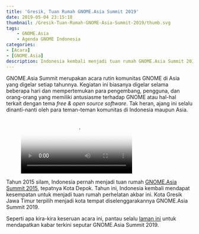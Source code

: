 ```yaml
---
title: 'Gresik, Tuan Rumah GNOME.Asia Summit 2019'
date: 2019-05-04 23:15:18
thumbnail: /Gresik-Tuan-Rumah-GNOME-Asia-Summit-2019/thumb.svg
tags: 
	- GNOME.Asia
	- Agenda GNOME Indonesia
categories: 
- [Acara]
- [GNOME.Asia]
description: Indonesia kembali menjadi tuan rumah GNOME.Asia Summit 2019
---
```

GNOME.Asia Summit merupakan acara rutin komunitas GNOME di Asia yang digelar setiap tahunnya. Kegiatan ini biasanya digelar selama beberapa hari dan mempertemukan para pengembang, pengguna, dan orang-orang yang memiliki antusiasme terhadap GNOME atau hal-hal terkait dengan tema *free & open source software*. Tak heran, ajang ini selalu dinanti-nanti oleh para teman-teman komunitas di Indonesia maupun Asia.
<!--more-->

<figure class="video_container">
  <video controls="true" allowfullscreen="true" poster="path/to/poster_image.png">
    <source src="https://gitlab.gnome.org/raniaamina/gnome.asia-summit-2019/raw/master/poster/coming-soon-motion-with-audio.mp4" type="video/mp4">
  </video>
</figure>

Tahun 2015 silam, Indonesia pernah menjadi tuan rumah [GNOME.Asia Summit 2015](http://2015.gnome.asia/), tepatnya Kota Depok. Tahun ini, Indonesia kembali mendapat kesempatan untuk menjadi tuan rumah perhelatan akbar ini. Kota Gresik Jawa Timur terpilih menjadi kota tempat diselenggarakannya GNOME.Asia Summit 2019. 

Seperti apa kira-kira keseruan acara ini, pantau selalu [laman ini](http://gnome.id) untuk mendapatkan kabar terkini seputar GNOME.Asia Summit 2019. 
